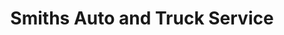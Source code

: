 ---
title: "Smiths Auto and Truck Service"
url: /doylestown/smiths-auto-and-truck-service/
shop: car repair
---